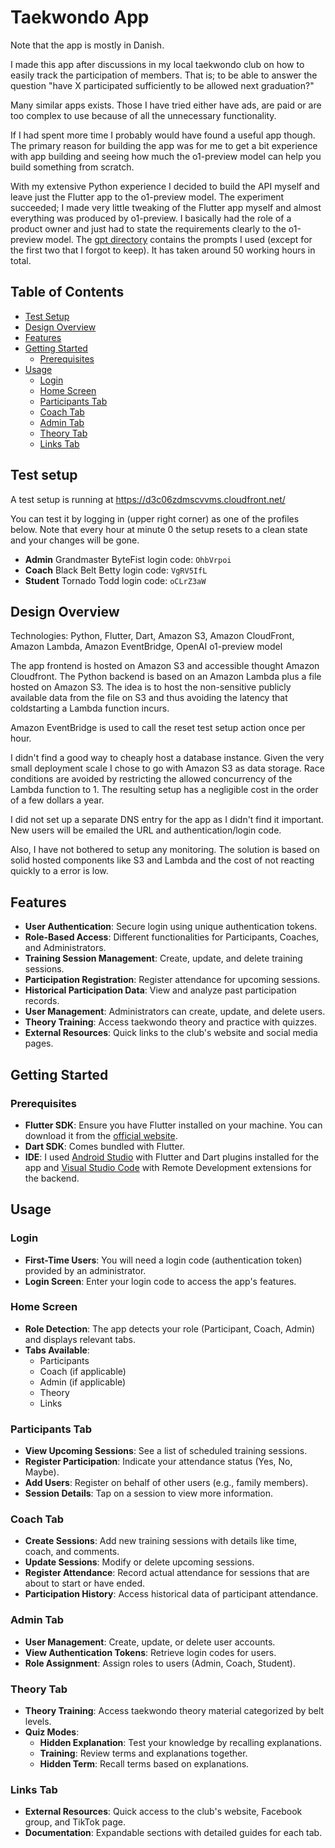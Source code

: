 # Taekwondo App

Note that the app is mostly in Danish.

I made this app after discussions in my local taekwondo club on how to easily track the participation of members. That is; to be able to answer the question "have X participated sufficiently to be allowed next graduation?"

Many similar apps exists. Those I have tried either have ads, are paid or are too complex to use because of all the unnecessary functionality.

If I had spent more time I probably would have found a useful app though. The primary reason for building the app was for me to get a bit experience with app building and seeing how much the o1-preview model can help you build something from scratch.

With my extensive Python experience I decided to build the API myself and leave just the Flutter app to the o1-preview model. The experiment succeeded; I made very little tweaking of the Flutter app myself and almost everything was produced by o1-preview. I basically had the role of a product owner and just had to state the requirements clearly to the o1-preview model. The [gpt directory](./gpt) contains the prompts I used (except for the first two that I forgot to keep). It has taken around 50 working hours in total. 

## Table of Contents

- [Test Setup](#test-setup)
- [Design Overview](#design-overview)
- [Features](#features)
- [Getting Started](#getting-started)
  - [Prerequisites](#prerequisites)
- [Usage](#usage)
  - [Login](#login)
  - [Home Screen](#home-screen)
  - [Participants Tab](#participants-tab)
  - [Coach Tab](#coach-tab)
  - [Admin Tab](#admin-tab)
  - [Theory Tab](#theory-tab)
  - [Links Tab](#links-tab)

## Test setup

A test setup is running at https://d3c06zdmscvvms.cloudfront.net/

You can test it by logging in (upper right corner) as one of the profiles below. Note that every hour at minute 0 the setup resets to a clean state and your changes will be gone.

* **Admin** Grandmaster ByteFist login code: `OhbVrpoi`
* **Coach** Black Belt Betty login code: `VgRV5IfL`
* **Student** Tornado Todd login code: `oCLrZ3aW`

## Design Overview

Technologies: Python, Flutter, Dart, Amazon S3, Amazon CloudFront, Amazon Lambda, Amazon EventBridge, OpenAI o1-preview model

The app frontend is hosted on Amazon S3 and accessible thought Amazon Cloudfront.
The Python backend is based on an Amazon Lambda plus a file hosted on Amazon S3.
The idea is to host the non-sensitive publicly available data from the file on S3 and thus avoiding the latency that coldstarting a Lambda function incurs.

Amazon EventBridge is used to call the reset test setup action once per hour.

I didn't find a good way to cheaply host a database instance. Given the very small deployment scale I chose to go with Amazon S3 as data storage. Race conditions are avoided by restricting the allowed concurrency of the Lambda function to 1. The resulting setup has a negligible cost in the order of a few dollars a year.

I did not set up a separate DNS entry for the app as I didn't find it important. New users will be emailed the URL and authentication/login code.

Also, I have not bothered to setup any monitoring. The solution is based on solid hosted components like S3 and Lambda and the cost of not reacting quickly to a error is low.

## Features

- **User Authentication**: Secure login using unique authentication tokens.
- **Role-Based Access**: Different functionalities for Participants, Coaches, and Administrators.
- **Training Session Management**: Create, update, and delete training sessions.
- **Participation Registration**: Register attendance for upcoming sessions.
- **Historical Participation Data**: View and analyze past participation records.
- **User Management**: Administrators can create, update, and delete users.
- **Theory Training**: Access taekwondo theory and practice with quizzes.
- **External Resources**: Quick links to the club's website and social media pages.

## Getting Started

### Prerequisites

- **Flutter SDK**: Ensure you have Flutter installed on your machine. You can download it from the [official website](https://flutter.dev/docs/get-started/install).
- **Dart SDK**: Comes bundled with Flutter.
- **IDE**: I used [Android Studio](https://developer.android.com/studio) with Flutter and Dart plugins installed for the app and [Visual Studio Code](https://code.visualstudio.com/) with Remote Development extensions for the backend.

## Usage

### Login

- **First-Time Users**: You will need a login code (authentication token) provided by an administrator.
- **Login Screen**: Enter your login code to access the app's features.

### Home Screen

- **Role Detection**: The app detects your role (Participant, Coach, Admin) and displays relevant tabs.
- **Tabs Available**:
  - Participants
  - Coach (if applicable)
  - Admin (if applicable)
  - Theory
  - Links

### Participants Tab

- **View Upcoming Sessions**: See a list of scheduled training sessions.
- **Register Participation**: Indicate your attendance status (Yes, No, Maybe).
- **Add Users**: Register on behalf of other users (e.g., family members).
- **Session Details**: Tap on a session to view more information.

### Coach Tab

- **Create Sessions**: Add new training sessions with details like time, coach, and comments.
- **Update Sessions**: Modify or delete upcoming sessions.
- **Register Attendance**: Record actual attendance for sessions that are about to start or have ended.
- **Participation History**: Access historical data of participant attendance.

### Admin Tab

- **User Management**: Create, update, or delete user accounts.
- **View Authentication Tokens**: Retrieve login codes for users.
- **Role Assignment**: Assign roles to users (Admin, Coach, Student).

### Theory Tab

- **Theory Training**: Access taekwondo theory material categorized by belt levels.
- **Quiz Modes**:
  - **Hidden Explanation**: Test your knowledge by recalling explanations.
  - **Training**: Review terms and explanations together.
  - **Hidden Term**: Recall terms based on explanations.

### Links Tab

- **External Resources**: Quick access to the club's website, Facebook group, and TikTok page.
- **Documentation**: Expandable sections with detailed guides for each tab.
